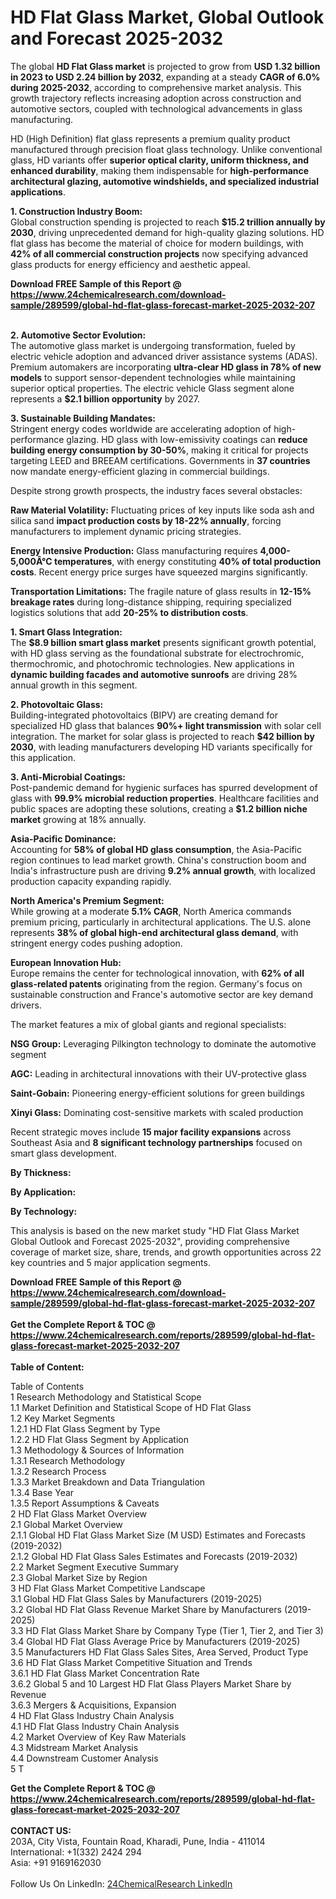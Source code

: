<h1>HD Flat Glass Market, Global Outlook and Forecast 2025-2032</h1><p>The global <strong>HD Flat Glass market</strong> is projected to grow from <strong>USD 1.32 billion in 2023 to USD 2.24 billion by 2032</strong>, expanding at a steady <strong>CAGR of 6.0% during 2025-2032</strong>, according to comprehensive market analysis. This growth trajectory reflects increasing adoption across construction and automotive sectors, coupled with technological advancements in glass manufacturing.</p><p>HD (High Definition) flat glass represents a premium quality product manufactured through precision float glass technology. Unlike conventional glass, HD variants offer <strong>superior optical clarity, uniform thickness, and enhanced durability</strong>, making them indispensable for <strong>high-performance architectural glazing, automotive windshields, and specialized industrial applications</strong>.</p><p><strong>1. Construction Industry Boom:</strong><br>
Global construction spending is projected to reach <strong>$15.2 trillion annually by 2030</strong>, driving unprecedented demand for high-quality glazing solutions. HD flat glass has become the material of choice for modern buildings, with <strong>42% of all commercial construction projects</strong> now specifying advanced glass products for energy efficiency and aesthetic appeal.</p><div><b>Download FREE Sample of this Report @ 
            <a href="https://www.24chemicalresearch.com/download-sample/289599/global-hd-flat-glass-forecast-market-2025-2032-207">
            https://www.24chemicalresearch.com/download-sample/289599/global-hd-flat-glass-forecast-market-2025-2032-207</a></b></div><br><p><strong>2. Automotive Sector Evolution:</strong><br>
The automotive glass market is undergoing transformation, fueled by electric vehicle adoption and advanced driver assistance systems (ADAS). Premium automakers are incorporating <strong>ultra-clear HD glass in 78% of new models</strong> to support sensor-dependent technologies while maintaining superior optical properties. The electric vehicle Glass segment alone represents a <strong>$2.1 billion opportunity</strong> by 2027.</p><p><strong>3. Sustainable Building Mandates:</strong><br>
Stringent energy codes worldwide are accelerating adoption of high-performance glazing. HD glass with low-emissivity coatings can <strong>reduce building energy consumption by 30-50%</strong>, making it critical for projects targeting LEED and BREEAM certifications. Governments in <strong>37 countries</strong> now mandate energy-efficient glazing in commercial buildings.</p><p>Despite strong growth prospects, the industry faces several obstacles:</p><p><strong>Raw Material Volatility:</strong> Fluctuating prices of key inputs like soda ash and silica sand <strong>impact production costs by 18-22% annually</strong>, forcing manufacturers to implement dynamic pricing strategies.</p><p><strong>Energy Intensive Production:</strong> Glass manufacturing requires <strong>4,000-5,000Â°C temperatures</strong>, with energy constituting <strong>40% of total production costs</strong>. Recent energy price surges have squeezed margins significantly.</p><p><strong>Transportation Limitations:</strong> The fragile nature of glass results in <strong>12-15% breakage rates</strong> during long-distance shipping, requiring specialized logistics solutions that add <strong>20-25% to distribution costs</strong>.</p><p><strong>1. Smart Glass Integration:</strong><br>
The <strong>$8.9 billion smart glass market</strong> presents significant growth potential, with HD glass serving as the foundational substrate for electrochromic, thermochromic, and photochromic technologies. New applications in <strong>dynamic building facades and automotive sunroofs</strong> are driving 28% annual growth in this segment.</p><p><strong>2. Photovoltaic Glass:</strong><br>
Building-integrated photovoltaics (BIPV) are creating demand for specialized HD glass that balances <strong>90%+ light transmission</strong> with solar cell integration. The market for solar glass is projected to reach <strong>$42 billion by 2030</strong>, with leading manufacturers developing HD variants specifically for this application.</p><p><strong>3. Anti-Microbial Coatings:</strong><br>
Post-pandemic demand for hygienic surfaces has spurred development of glass with <strong>99.9% microbial reduction properties</strong>. Healthcare facilities and public spaces are adopting these solutions, creating a <strong>$1.2 billion niche market</strong> growing at 18% annually.</p><p><strong>Asia-Pacific Dominance:</strong> <br>
Accounting for <strong>58% of global HD glass consumption</strong>, the Asia-Pacific region continues to lead market growth. China's construction boom and India's infrastructure push are driving <strong>9.2% annual growth</strong>, with localized production capacity expanding rapidly.</p><p><strong>North America's Premium Segment:</strong><br>
While growing at a moderate <strong>5.1% CAGR</strong>, North America commands premium pricing, particularly in architectural applications. The U.S. alone represents <strong>38% of global high-end architectural glass demand</strong>, with stringent energy codes pushing adoption.</p><p><strong>European Innovation Hub:</strong><br>
Europe remains the center for technological innovation, with <strong>62% of all glass-related patents</strong> originating from the region. Germany's focus on sustainable construction and France's automotive sector are key demand drivers.</p><p>The market features a mix of global giants and regional specialists:</p><p><strong>NSG Group:</strong> Leveraging Pilkington technology to dominate the automotive segment</p><p><strong>AGC:</strong> Leading in architectural innovations with their UV-protective glass</p><p><strong>Saint-Gobain:</strong> Pioneering energy-efficient solutions for green buildings</p><p><strong>Xinyi Glass:</strong> Dominating cost-sensitive markets with scaled production</p><p>Recent strategic moves include <strong>15 major facility expansions</strong> across Southeast Asia and <strong>8 significant technology partnerships</strong> focused on smart glass development.</p><p><strong>By Thickness:</strong></p><p><strong>By Application:</strong></p><p><strong>By Technology:</strong></p><p>This analysis is based on the new market study "HD Flat Glass Market Global Outlook and Forecast 2025-2032", providing comprehensive coverage of market size, share, trends, and growth opportunities across 22 key countries and 5 major application segments.</p><div><b>Download FREE Sample of this Report @ 
            <a href="https://www.24chemicalresearch.com/download-sample/289599/global-hd-flat-glass-forecast-market-2025-2032-207">
            https://www.24chemicalresearch.com/download-sample/289599/global-hd-flat-glass-forecast-market-2025-2032-207</a></b></div><br><div><b>Get the Complete Report & TOC @ 
            <a href="https://www.24chemicalresearch.com/reports/289599/global-hd-flat-glass-forecast-market-2025-2032-207">
            https://www.24chemicalresearch.com/reports/289599/global-hd-flat-glass-forecast-market-2025-2032-207</a></b></div><br>
            <b>Table of Content:</b><p>Table of Contents<br />
1 Research Methodology and Statistical Scope<br />
1.1 Market Definition and Statistical Scope of HD Flat Glass<br />
1.2 Key Market Segments<br />
1.2.1 HD Flat Glass Segment by Type<br />
1.2.2 HD Flat Glass Segment by Application<br />
1.3 Methodology & Sources of Information<br />
1.3.1 Research Methodology<br />
1.3.2 Research Process<br />
1.3.3 Market Breakdown and Data Triangulation<br />
1.3.4 Base Year<br />
1.3.5 Report Assumptions & Caveats<br />
2 HD Flat Glass Market Overview<br />
2.1 Global Market Overview<br />
2.1.1 Global HD Flat Glass Market Size (M USD) Estimates and Forecasts (2019-2032)<br />
2.1.2 Global HD Flat Glass Sales Estimates and Forecasts (2019-2032)<br />
2.2 Market Segment Executive Summary<br />
2.3 Global Market Size by Region<br />
3 HD Flat Glass Market Competitive Landscape<br />
3.1 Global HD Flat Glass Sales by Manufacturers (2019-2025)<br />
3.2 Global HD Flat Glass Revenue Market Share by Manufacturers (2019-2025)<br />
3.3 HD Flat Glass Market Share by Company Type (Tier 1, Tier 2, and Tier 3)<br />
3.4 Global HD Flat Glass Average Price by Manufacturers (2019-2025)<br />
3.5 Manufacturers HD Flat Glass Sales Sites, Area Served, Product Type<br />
3.6 HD Flat Glass Market Competitive Situation and Trends<br />
3.6.1 HD Flat Glass Market Concentration Rate<br />
3.6.2 Global 5 and 10 Largest HD Flat Glass Players Market Share by Revenue<br />
3.6.3 Mergers & Acquisitions, Expansion<br />
4 HD Flat Glass Industry Chain Analysis<br />
4.1 HD Flat Glass Industry Chain Analysis<br />
4.2 Market Overview of Key Raw Materials<br />
4.3 Midstream Market Analysis<br />
4.4 Downstream Customer Analysis<br />
5 T</p><div><b>Get the Complete Report & TOC @ 
            <a href="https://www.24chemicalresearch.com/reports/289599/global-hd-flat-glass-forecast-market-2025-2032-207">
            https://www.24chemicalresearch.com/reports/289599/global-hd-flat-glass-forecast-market-2025-2032-207</a></b></div><br><b>CONTACT US:</b><br>
            203A, City Vista, Fountain Road, Kharadi, Pune, India - 411014<br>
            International: +1(332) 2424 294<br>
            Asia: +91 9169162030 <br><br>
            Follow Us On LinkedIn: <a href="https://www.linkedin.com/company/24chemicalresearch/">24ChemicalResearch LinkedIn</a>